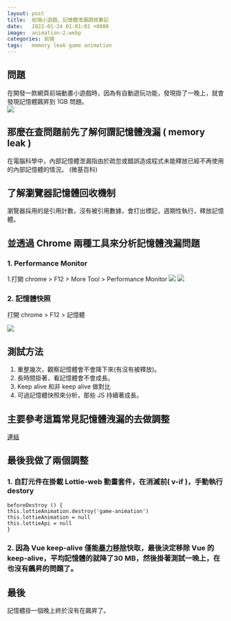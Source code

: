 ```yaml
---
layout: post
title:  前端小遊戲，記憶體洩漏調效筆記
date:   2022-01-24 01:01:01 +0800
image:  animation-2.webp
categories: 前端
tags:   memory leak game animation
---
```


## 問題
在開發一款網頁前端動畫小遊戲時，因為有自動遊玩功能，發現掛了一晚上，就會發現記憶體飆昇到 1GB 問題。  
![](https://i.imgur.com/0PKf378.png)

## 那麼在查問題前先了解何謂記憶體洩漏 ( memory leak )
在電腦科學中，內部記憶體泄漏指由於疏忽或錯誤造成程式未能釋放已經不再使用的內部記憶體的情況。 (微基百科)

## 了解瀏覽器記憶體回收機制
瀏覽器採用的是引用計數，沒有被引用數據，會打出標記，週期性執行，釋放記憶體。

## 並透過 Chrome 兩種工具來分析記憶體洩漏問題
### 1. Performance Monitor 
1.打開 chrome > F12 > More Tool > Performance Monitor
![](https://i.imgur.com/Soh8NgQ.png)
![](https://i.imgur.com/uYF50DH.png)

### 2. 記憶體快照
打開 chrome > F12 > 記憶體

![](https://i.imgur.com/ui1UONh.png)

## 測試方法
1. 重整幾次，觀察記憶體會不會降下來(有沒有被釋放)。
2. 長時間掛著，看記憶體會不會成長。
3. Keep alive 和非 keep alive 做對比 
4. 可過記憶體快照來分析，那些 JS 持續著成長。

## 主要參考這篇常見記憶體洩漏的去做調整
[連結](https://juejin.cn/post/7003598687851151397)

## 最後我做了兩個調整
### 1. 自訂元件在掛載 Lottie-web 動畫套件，在消滅前( v-if )，手動執行 destory 

```
beforeDestroy () {
this.lottieAnimation.destroy('game-animation')
this.lottieAnimation = null
this.lottieApi = null
}
```

### 2. 因為 Vue keep-alive 僅能[暴力移除](https://juejin.cn/post/6844903649517240328?fbclid=IwAR3w4SGnitm-uS6G3NK-Bh91KMjuQurFpBomdGtsn5nNxsDlDNEmJAYxt7M)快取，最後決定移除 Vue 的 keep-alive，平均記憶體的就降了30 MB，然後掛著測試一晚上，在也沒有飆昇的問題了。


## 最後
記憶體掛一個晚上終於沒有在飆昇了。